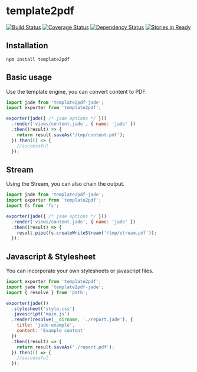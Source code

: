 template2pdf
======================

[![Build Status](https://travis-ci.org/holyshared/template2pdf.svg?branch=master)](https://travis-ci.org/holyshared/template2pdf)
[![Coverage Status](https://coveralls.io/repos/holyshared/template2pdf/badge.svg?branch=master&service=github)](https://coveralls.io/github/holyshared/template2pdf?branch=master)
[![Dependency Status](https://www.versioneye.com/user/projects/55feb03c601dd9001c00003a/badge.svg?style=flat)](https://www.versioneye.com/user/projects/55feb03c601dd9001c00003a)
[![Stories in Ready](https://badge.waffle.io/holyshared/template2pdf.png?label=ready&title=Ready)](https://waffle.io/holyshared/template2pdf)

Installation
----------------------

    npm install template2pdf

Basic usage
--------------------------

Use the template engine, you can convert content to PDF.

```js
import jade from 'template2pdf-jade';
import exporter from 'template2pdf';

exporter(jade({ /* jade options */ }))
  .render('views/content.jade', { name: 'jade' })
  .then((result) => {
    return result.saveAs('/tmp/content.pdf');
  }).then(() => {
    //successful
  });
```

Stream
--------------------------

Using the Stream, you can also chain the output.

```js
import jade from 'template2pdf-jade';
import exporter from 'template2pdf';
import fs from 'fs';

exporter(jade({ /* jade options */ }))
  .render('views/content.jade', { name: 'jade' })
  .then((result) => {
    result.pipe(fs.createWriteStream('/tmp/stream.pdf'));
  });
```

Javascript & Stylesheet
--------------------------

You can incorporate your own stylesheets or javascript files.

```js
import exporter from 'template2pdf';
import jade from 'template2pdf-jade';
import { resolve } from 'path';

exporter(jade())
  .stylesheet('style.css')
  .javascript('main.js')
  .render(resolve(__dirname, './report.jade'), {
    title: 'jade-example',
    content: 'Example content'
  })
  .then((result) => {
    return result.saveAs('./report.pdf');
  }).then(() => {
    //successful
  });
```
